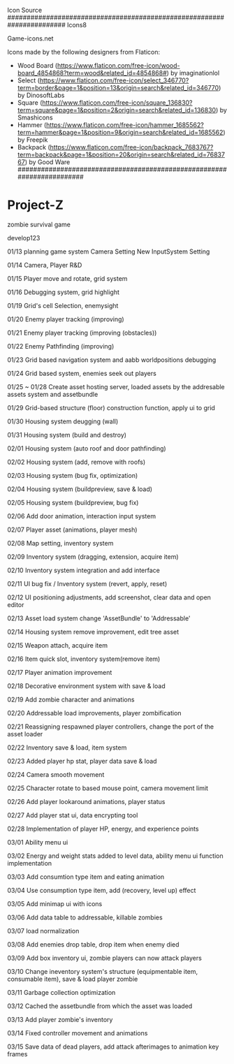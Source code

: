 Icon Source
#######################################################################
Icons8

Game-icons.net

Icons made by the following designers from Flaticon:

- Wood Board (https://www.flaticon.com/free-icon/wood-board_4854868?term=wood&related_id=4854868#) by imaginationlol
- Select (https://www.flaticon.com/free-icon/select_346770?term=border&page=1&position=13&origin=search&related_id=346770) by DinosoftLabs
- Square (https://www.flaticon.com/free-icon/square_136830?term=square&page=1&position=2&origin=search&related_id=136830) by Smashicons
- Hammer (https://www.flaticon.com/free-icon/hammer_1685562?term=hammer&page=1&position=9&origin=search&related_id=1685562) by Freepik
- Backpack (https://www.flaticon.com/free-icon/backpack_7683767?term=backpack&page=1&position=20&origin=search&related_id=7683767) by Good Ware
#######################################################################


# Project-Z
zombie survival game



develop123

01/13
planning game system
Camera Setting
New InputSystem Setting

01/14
Camera, Player R&D

01/15
Player move and rotate, grid system

01/16
Debugging system, grid highlight

01/19
Grid's cell Selection, enemysight

01/20
Enemy player tracking (improving)

01/21
Enemy player tracking (improving (obstacles))

01/22
Enemy Pathfinding (improving)

01/23
Grid based navigation system and aabb worldpositions debugging

01/24
Grid based system, enemies seek out players

01/25 ~ 01/28
Create asset hosting server, loaded assets by the addresable assets system and assetbundle 

01/29
Grid-based structure (floor) construction function, apply ui to grid

01/30
Housing system deugging (wall)

01/31
Housing system (build and destroy)

02/01
Housing system (auto roof and door pathfinding)

02/02
Housing system (add, remove with roofs)

02/03
Housing system (bug fix, optimization)

02/04
Housing system (buildpreview, save & load)

02/05
Housing system (buildpreview, bug fix)

02/06
Add door animation, interaction input system

02/07
Player asset (animations, player mesh)

02/08
Map setting, inventory system

02/09
Inventory system (dragging, extension, acquire item)

02/10
Inventory system integration and add interface

02/11
UI bug fix / Inventory system (revert, apply, reset)

02/12
UI positioning adjustments, add screenshot, clear data and open editor

02/13
Asset load system change 'AssetBundle' to 'Addressable'

02/14
Housing system remove improvement, edit tree asset 

02/15
Weapon attach, acquire item

02/16
Item quick slot, inventory system(remove item)

02/17
Player animation improvement

02/18
Decorative environment system with save & load

02/19
Add zombie character and animations

02/20
Addressable load improvements, player zombification

02/21
Reassigning respawned player controllers, change the port of the asset loader

02/22
Inventory save & load, item system

02/23
Added player hp stat, player data save & load

02/24
Camera smooth movement

02/25
Character rotate to based mouse point, camera movement limit

02/26
Add player lookaround animations, player status  

02/27
Add player stat ui, data encrypting tool

02/28
Implementation of player HP, energy, and experience points

03/01
Ability menu ui

03/02
Energy and weight stats added to level data, ability menu ui function implementation

03/03
Add consumtion type item and eating animation

03/04
Use consumption type item, add (recovery, level up) effect 

03/05
Add minimap ui with icons

03/06
Add data table to addressable, killable zombies

03/07
load normalization

03/08
Add enemies drop table, drop item when enemy died

03/09
Add box inventory ui, zombie players can now attack players

03/10
Change ineventory system's structure (equipmentable item, consumable item), save & load player zombie

03/11
Garbage collection optimization

03/12
Cached the assetbundle from which the asset was loaded

03/13
Add player zombie's inventory

03/14
Fixed controller movement and animations

03/15
Save data of dead players, add attack afterimages to animation key frames